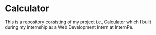 # Calculator
This is a repository consisting of my project i.e., Calculator which I built during my internship as a Web Development Intern at InternPe.
